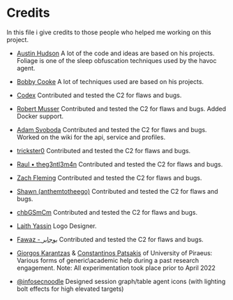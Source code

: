 # Credits

In this file i give credits to those people who helped me working on this project.

- [Austin Hudson](https://twitter.com/ilove2pwn_)
    A lot of the code and ideas are based on his projects. Foliage is one of the sleep obfuscation techniques used by the havoc agent.

- [Bobby Cooke](https://twitter.com/0xBoku)
    A lot of techniques used are based on his projects.

- [Codex](https://twitter.com/codex_tf2)
    Contributed and tested the C2 for flaws and bugs.

- [Robert Musser](https://twitter.com/r_o_b_e_r_t_1)
    Contributed and tested the C2 for flaws and bugs. Added Docker support.

- [Adam Svoboda](https://twitter.com/adamsvoboda)
    Contributed and tested the C2 for flaws and bugs. Worked on the wiki for the api, service and profiles.

- [trickster0](https://twitter.com/trickster012)
    Contributed and tested the C2 for flaws and bugs.

- [Raul • theg3ntl3m4n](https://twitter.com/theg3ntl3m4n)
    Contributed and tested the C2 for flaws and bugs.

- [Zach Fleming](https://twitter.com/The___Undergrad)
    Contributed and tested the C2 for flaws and bugs.

- [Shawn (anthemtotheego)](https://twitter.com/anthemtotheego)
    Contributed and tested the C2 for flaws and bugs.

- [chbGSmCm](https://github.com/chbGSmCm)
    Contributed and tested the C2 for flaws and bugs.

- [Laith Yassin](https://twitter.com/LaithYassin13)
    Logo Designer.

- [Fawaz - بوجابر](https://twitter.com/q8fawazo)
    Contributed and tested the C2 for flaws and bugs.

- [Giorgos Karantzas](https://twitter.com/GeKarantzas) & [Constantinos Patsakis](https://twitter.com/kpatsak) of University of Piraeus:
    Various forms of generic\academic help during a past research engagement. Note: All experimentation took place prior to April 2022

- [@infosecnoodle](https://twitter.com/infosecnoodle)
  Designed session graph/table agent icons (with lighting bolt effects for high elevated targets)

